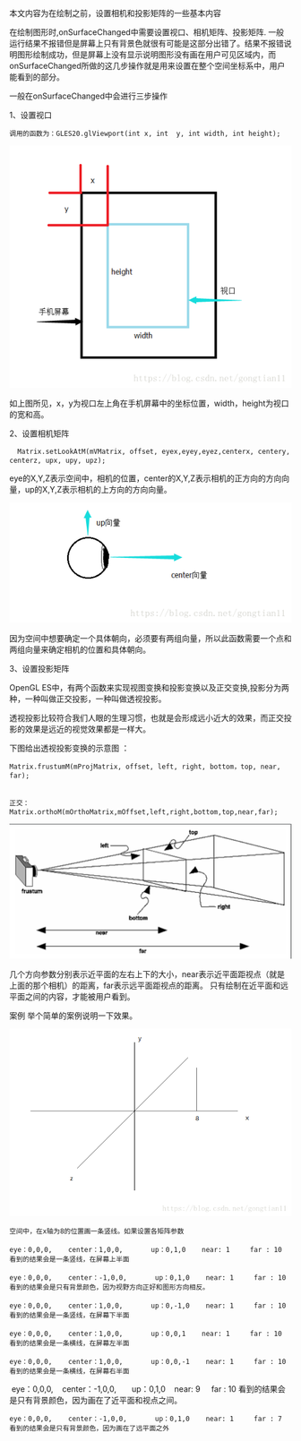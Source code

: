 本文内容为在绘制之前，设置相机和投影矩阵的一些基本内容

在绘制图形时,onSurfaceChanged中需要设置视口、相机矩阵、投影矩阵.
一般运行结果不报错但是屏幕上只有背景色就很有可能是这部分出错了。结果不报错说明图形绘制成功，但是屏幕上没有显示说明图形没有画在用户可见区域内，而onSurfaceChanged所做的这几步操作就是用来设置在整个空间坐标系中，用户能看到的部分。

 一般在onSurfaceChanged中会进行三步操作

   1、设置视口

    调用的函数为：GLES20.glViewport(int x, int  y, int width, int height);

![](viewport.png)

 如上图所见，x，y为视口左上角在手机屏幕中的坐标位置，width，height为视口的宽和高。

   2、设置相机矩阵

      Matrix.setLookAtM(mVMatrix, offset, eyex,eyey,eyez,centerx, centery, centerz, upx, upy, upz);

 eye的X,Y,Z表示空间中，相机的位置，center的X,Y,Z表示相机的正方向的方向向量，up的X,Y,Z表示相机的上方向的方向向量。

![](lookat.png)

因为空间中想要确定一个具体朝向，必须要有两组向量，所以此函数需要一个点和两组向量来确定相机的位置和具体朝向。


3、设置投影矩阵

  OpenGL ES中，有两个函数来实现视图变换和投影变换以及正交变换,投影分为两种，一种叫做正交投影，一种叫做透视投影。

  透视投影比较符合我们人眼的生理习惯，也就是会形成远小近大的效果，而正交投影的效果是远近的视觉效果都是一样大。


下图给出透视投影变换的示意图 ：

    Matrix.frustumM(mProjMatrix, offset, left, right, bottom，top, near, far);


    正交：
    Matrix.orthoM(mOrthoMatrix,mOffset,left,right,bottom,top,near,far);

![](frustum.png)


几个方向参数分别表示近平面的左右上下的大小，near表示近平面距视点（就是上面的那个相机）的距离，far表示远平面距视点的距离。
只有绘制在近平面和远平面之间的内容，才能被用户看到。

案例 举个简单的案例说明一下效果。

![](demo.png)

    空间中，在x轴为8的位置画一条竖线。如果设置各矩阵参数

    eye：0,0,0,    center：1,0,0,       up：0,1,0    near: 1     far : 10 看到的结果会是一条竖线，在屏幕上半面

    eye：0,0,0,    center：-1,0,0,       up：0,1,0    near: 1     far : 10 看到的结果会是只有背景颜色，因为视野方向正好和图形方向相反。

    eye：0,0,0,    center：1,0,0,       up：0,-1,0    near: 1     far : 10 看到的结果会是一条竖线，在屏幕下半面

    eye：0,0,0,    center：1,0,0,       up：0,0,1    near: 1     far : 10 看到的结果会是一条横线，在屏幕左半面

    eye：0,0,0,    center：1,0,0,       up：0,0,-1    near: 1     far : 10 看到的结果会是一条横线，在屏幕右半面

    eye：0,0,0,    center：-1,0,0,       up：0,1,0    near: 9     far : 10 看到的结果会是只有背景颜色，因为画在了近平面和视点之间。

    eye：0,0,0,    center：-1,0,0,       up：0,1,0    near: 1     far : 7 看到的结果会是只有背景颜色，因为画在了远平面之外




